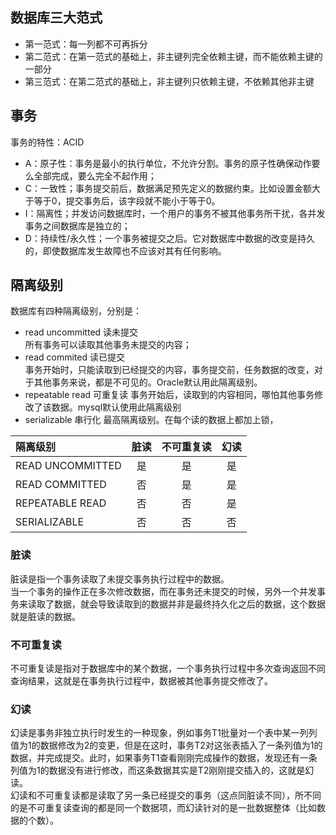 ## 数据库三大范式
- 第一范式：每一列都不可再拆分
- 第二范式：在第一范式的基础上，非主键列完全依赖主键，而不能依赖主键的一部分
- 第三范式：在第二范式的基础上，非主键列只依赖主键，不依赖其他非主键
## 事务
事务的特性：ACID
- A：原子性：事务是最小的执行单位，不允许分割。事务的原子性确保动作要么全部完成，要么完全不起作用；
- C：一致性；事务提交前后，数据满足预先定义的数据约束。比如设置金额大于等于0，提交事务后，该字段就不能小于等于0。
- I：隔离性；并发访问数据库时，一个用户的事务不被其他事务所干扰，各并发事务之间数据库是独立的；
- D：持续性/永久性；一个事务被提交之后。它对数据库中数据的改变是持久的，即使数据库发生故障也不应该对其有任何影响。  

## 隔离级别  
数据库有四种隔离级别，分别是：  
- read uncommitted 读未提交  
  所有事务可以读取其他事务未提交的内容；
- read commited 读已提交  
  事务开始时，只能读取到已经提交的内容，事务提交前，任务数据的改变，对于其他事务来说，都是不可见的。Oracle默认用此隔离级别。  
- repeatable read 可重复读
  事务开始后，读取到的内容相同，哪怕其他事务修改了该数据。mysql默认使用此隔离级别
- serializable 串行化
  最高隔离级别。在每个读的数据上都加上锁，  

|  隔离级别  | 脏读  | 不可重复读 | 幻读 | 
|:--- |:---:|:---: |:---:|
|READ UNCOMMITTED| 是 | 是 | 是 |
|READ COMMITTED | 否 | 是 | 是 |
|REPEATABLE READ | 否 | 否 | 是 | 
|SERIALIZABLE | 否 | 否 | 否|

### 脏读  
脏读是指一个事务读取了未提交事务执行过程中的数据。  
当一个事务的操作正在多次修改数据，而在事务还未提交的时候，另外一个并发事务来读取了数据，就会导致读取到的数据并非是最终持久化之后的数据，这个数据就是脏读的数据。
### 不可重复读
不可重复读是指对于数据库中的某个数据，一个事务执行过程中多次查询返回不同查询结果，这就是在事务执行过程中，数据被其他事务提交修改了。  
### 幻读
幻读是事务非独立执行时发生的一种现象，例如事务T1批量对一个表中某一列列值为1的数据修改为2的变更，但是在这时，事务T2对这张表插入了一条列值为1的数据，并完成提交。此时，如果事务T1查看刚刚完成操作的数据，发现还有一条列值为1的数据没有进行修改，而这条数据其实是T2刚刚提交插入的，这就是幻读。  
幻读和不可重复读都是读取了另一条已经提交的事务（这点同脏读不同），所不同的是不可重复读查询的都是同一个数据项，而幻读针对的是一批数据整体（比如数据的个数）。
